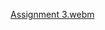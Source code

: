 [Assignment 3.webm](https://github.com/Sowmya-Nalini/Neural_Network_Assignment_3/assets/82793513/80d33260-c5fa-4eb3-b678-d8f84db60e6b)
